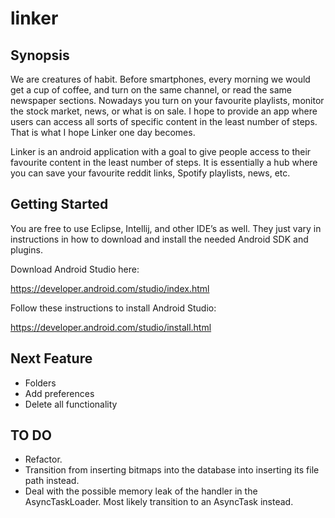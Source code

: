 # linker

## Synopsis

We are creatures of habit. Before smartphones, every morning we would get a cup of coffee, and turn on the same channel, or read the same newspaper sections. Nowadays you turn on your favourite playlists, monitor the stock market, news, or what is on sale. I hope to provide an app where users can access all sorts of specific content in the least number of steps. That is what I hope Linker one day becomes.

Linker is an android application with a goal to give people access to their favourite content in the least number of steps. It is essentially a hub where you can save your favourite reddit links, Spotify playlists, news, etc.

## Getting Started

You are free to use Eclipse, Intellij, and other IDE’s as well. They just vary in instructions in how to download and install the needed Android SDK and plugins. 

Download Android Studio here:

https://developer.android.com/studio/index.html

Follow these instructions to install Android Studio:

https://developer.android.com/studio/install.html

## Next Feature

- Folders
- Add preferences
- Delete all functionality

## TO DO

- Refactor.
- Transition from inserting bitmaps into the database into inserting its file path instead.
- Deal with the possible memory leak of the handler in the AsyncTaskLoader. Most likely transition to an AsyncTask instead.

